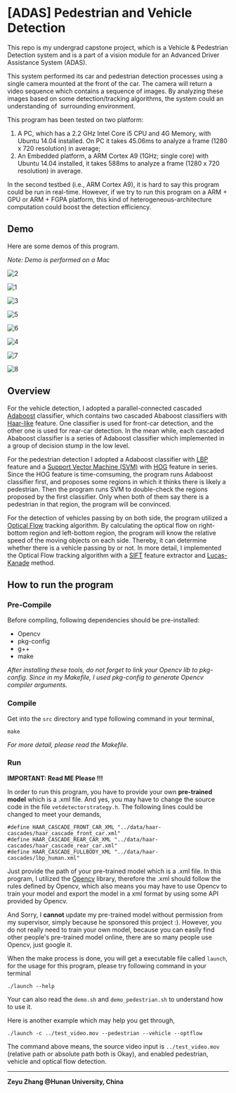 # [ADAS] Pedestrian and Vehicle Detection

This repo is my undergrad capstone project, which is a Vehicle & Pedestrian Detection system and is a part of a vision module for an Advanced Driver Assistance System (ADAS).

This system performed its car and pedestrian detection processes using a single camera mounted at the front of the car. The camera will return a video sequence which contains a sequence of images. By analyzing these images based on some detection/tracking algorithms, the system could an understanding of  surrounding environment.

This program has been tested on two platform: 

1. A PC, which has a 2.2 GHz Intel Core i5 CPU and 4G Memory, with Ubuntu 14.04 installed. On PC it takes 45.06ms to analyze a frame (1280 x 720 resolution) in average;
2. An Embedded platform, a ARM Cortex A9 (1GHz; single core) with Ubuntu 14.04 installed, it takes 588ms to analyze a frame (1280 x 720 resolution) in average.

In the second testbed (i.e., ARM Cortex A9), it is hard to say this program could be run in real-time. However, if we try to run this program on a ARM + GPU or ARM + FGPA platform, this kind of heterogeneous-architecture computation could boost the detection efficiency.

## Demo

Here are some demos of this program. 

*Note: Demo is performed on a Mac*

![2](demo-pic/2.jpg)

![1](demo-pic/1.jpg)

![3](demo-pic/3.jpg)

![5](demo-pic/5.jpg)

![6](demo-pic/6.jpg)

![4](demo-pic/4.jpg)

![7](demo-pic/7.jpg)

![8](demo-pic/8.jpg)



## Overview

For the vehicle detection, I adopted a parallel-connected cascaded [Adaboost](https://en.wikipedia.org/wiki/AdaBoost) classifier, which contains two cascaded Ababoost classifiers with [Haar-like](https://en.wikipedia.org/wiki/Haar-like_feature) feature. One classifier is used for front-car detection, and the other one is used for rear-car detection. In the mean while, each cascaded Ababoost classifier is a series of Adaboost classifier which implemented in a group of decision stump in the low level.

For the pedestrian detection I adopted a Adaboost classifier with [LBP](https://en.wikipedia.org/wiki/Local_binary_patterns) feature and a [Support Vector Machine (SVM)](https://en.wikipedia.org/wiki/Support_vector_machine) with [HOG](https://en.wikipedia.org/wiki/Histogram_of_oriented_gradients) feature in series. Since the HOG feature is time-comsuming, the program runs Adaboost classifier first, and proposes some regions in which it thinks there is likely a pedestrian. Then the program runs SVM to double-check the regions proposed by the first classifier. Only when both of them say there is a pedestrian in that region, the program will be convinced.

For the detection of vehicles passing by on both side, the program utilized a [Optical Flow](https://en.wikipedia.org/wiki/Optical_flow) tracking algorithm. By calculating the optical flow on right-bottom region and left-bottom region, the program will know the relative speed of the moving objects on each side. Thereby, it can determine whether there is a vehicle passing by or not. In more detail, I implemented the Optical Flow tracking algorithm with a [SIFT](https://en.wikipedia.org/wiki/Scale-invariant_feature_transform) feature extractor and [Lucas-Kanade](https://en.wikipedia.org/wiki/Lucas–Kanade_method) method.



## How to run the program

### Pre-Compile

Before compiling, following dependencies should be pre-installed:

- Opencv
- pkg-config
- g++
- make

*After installing these tools, do not forget to link your Opencv lib to pkg-config. Since in my Makefile, I used pkg-config to generate Opencv compiler arguments.*

### Compile

Get into the `src` directory and type following command in your terminal,

```
make
```

*For more detail, please read the Makefile.*

### Run

**IMPORTANT: Read ME Please !!!**

In order to run this program, you have to provide your own **pre-trained model** which is a .xml file. And yes, you may have to change the source code in the file `vetdetectorstrategy.h`. The following lines could be changed to meet your demands,

```
#define HAAR_CASCADE_FRONT_CAR_XML "../data/haar-cascades/haar_cascade_front_car.xml"
#define HAAR_CASCADE_REAR_CAR_XML "../data/haar-cascades/haar_cascade_rear_car.xml"
#define HAAR_CASCADE_FULLBODY_XML "../data/haar-cascades/lbp_human.xml"
```

Just provide the path of your pre-trained model which is a .xml file. In this program, I utilized the [Opencv](https://www.opencv.org) library, therefore the .xml should follow the rules defined by Opencv, which also means you may have to use Opencv to train your model and export the model in a xml format by using some API provided by Opencv.

And Sorry, I **cannot** update my pre-trained model without permission from my supervisor, simply because he sponsored this project :). However, you do not really need to train your own model, because you can easily find other people's pre-trained model online, there are so many people use Opencv, just google it.



When the make process is done, you will get a executable file called `launch`, for the usage for this program, please try following command in your terminal

```
./launch --help
```

Your can also read the `demo.sh` and `demo_pedestrian.sh` to understand how to use it.

Here is another example which may help you get through,

```
./launch -c ../test_video.mov --pedestrian --vehicle --optflow
```

The command above means, the source video input is `../test_video.mov` (relative path or absolute path both is Okay), and enabled pedestrian, vehicle and optical flow detection.

******



**Zeyu Zhang @Hunan University, China**